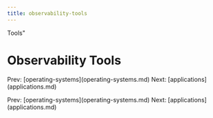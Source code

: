 ```yaml
---
title: observability-tools
---
```


Tools\"

# Observability Tools

Prev: \[operating-systems](operating-systems.md)
Next: \[applications](applications.md)

Prev: \[operating-systems](operating-systems.md)
Next: \[applications](applications.md)
